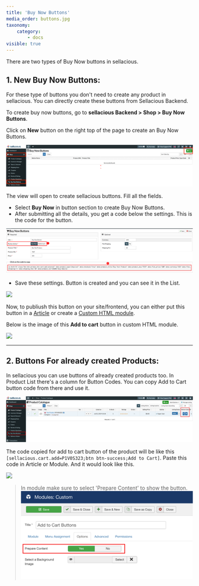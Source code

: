 ```yaml
---
title: 'Buy Now Buttons'
media_order: buttons.jpg
taxonomy:
    category:
        - docs
visible: true
---
```


There are two types of Buy Now buttons in sellacious.  

## 1. **New Buy Now Buttons:**  

For these type of buttons you don't need to create any product in sellacious. You can directly create these buttons from Sellacious Backend.

To create buy now buttons, go to **sellacious Backend > Shop > Buy Now Buttons**.  

Click on **New** button on the right top of the page to create an Buy Now Buttons.

![](buttons.jpg)

The view will open to create sellacious buttons. Fill all the fields.  

* Select **Buy Now** in button section to create Buy Now Buttons.
* After submitting all the details, you get a code below the settings. This is the code for the button. 

![](buy-code.png)

* Save these settings. Button is created and you can see it in the List.  

![](button-list.png)

Now, to publiush this button on your site/frontend, you can either put this button in a [Article](https://docs.joomla.org/Adding_a_new_article) or create a [Custom HTML module](https://docs.joomla.org/Help39:Extensions_Module_Manager_Custom_HTML).

Below is the image of this **Add to cart** button in custom HTML module.

![](cart-button.png)

---

## 2. **Buttons For already created Products:**  

In sellacious you can use buttons of already created products too. In Product List there's a column for Button Codes. You can copy Add to Cart button code from there and use it. 

![](copy-code.png)

The code copied for add to cart button of the product will be like this `[sellacious.cart.add=P1V0S323;btn btn-success;Add to Cart]`. Paste this code in Article or Module. And it would look like this.

![](button.png)

> In module make sure to select 'Prepare Content' to show the button.
> ![](module.png)